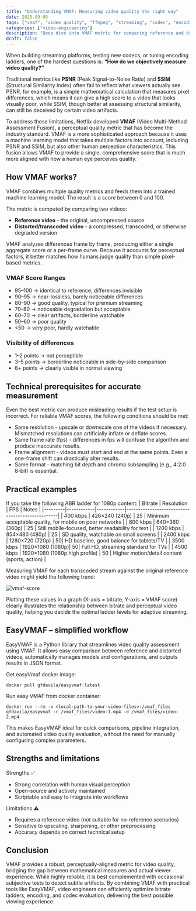 ```yaml
---
title: "Understanding VMAF: Measuring video quality the right way"
date: 2025-09-05
tags: ["vmaf", "video quality", "ffmpeg", "streaming", "codec", "encoding", "transcoding", "netflix"]
categories: ["video-engineering"]
description: "Deep dive into VMAF metric for comparing reference and distorted videos, with technical details on prerequisites like frame alignment, resolution, and fps matching."
draft: false
---
```


When building streaming platforms, testing new codecs, or tuning encoding ladders, one of the hardest questions is: **“How do we objectively measure video quality?”**

Traditional metrics like **PSNR** (Peak Signal-to-Noise Ratio) and **SSIM** (Structural Similarity Index) often fail to reflect what viewers actually see. PSNR, for example, is a simple mathematical calculation that measures pixel differences, which means it can give a high score to a video that looks visually poor, while SSIM, though better at assessing structural similarity, can still be deceived by certain video artifacts.

To address these limitations, Netflix developed **VMAF** (Video Multi-Method Assessment Fusion), a perceptual quality metric that has become the industry standard. VMAF is a more sophisticated approach because it uses a machine learning model that takes multiple factors into account, including PSNR and SSIM, but also other human perception characteristics. This fusion allows VMAF to provide a single, comprehensive score that is much more aligned with how a human eye perceives quality.


## How VMAF works?

VMAF combines multiple quality metrics and feeds them into a trained machine learning model. The result is a score between 0 and 100.

The metric is computed by comparing two videos:

- **Reference video** - the original, uncompressed source
- **Distorted/transcoded video** - a compressed, transcoded, or otherwise degraded version

VMAF analyzes differences frame by frame, producing either a single aggregate score or a per-frame curve. Because it accounts for perceptual factors, it better matches how humans judge quality than simple pixel-based metrics.


### VMAF Score Ranges

- 95–100 → identical to reference, differences invisible
- 90–95 → near-lossless, barely noticeable differences
- 80–90 → good quality, typical for premium streaming
- 70–80 → noticeable degradation but acceptable
- 60–70 → clear artifacts, borderline watchable
- 50–60 → poor quality
- <50 → very poor, hardly watchable

### Visibility of differences

- 1–2 points → not perceptible
- 3–5 points → borderline noticeable in side-by-side comparison
- 6+ points → clearly visible in normal viewing

## Technical prerequisites for accurate measurement

Even the best metric can produce misleading results if the test setup is incorrect. For reliable VMAF scores, the following conditions should be met:

- Same resolution - upscale or downscale one of the videos if necessary. Mismatched resolutions can artificially inflate or deflate scores.
- Same frame rate (fps) - differences in fps will confuse the algorithm and produce inaccurate results.
- Frame alignment - videos must start and end at the same points. Even a one-frame shift can drastically alter results.
- Same format - matching bit depth and chroma subsampling (e.g., 4:2:0 8-bit) is essential.

## Practical examples

If you take the following ABR ladder for 1080p content:
| Bitrate | Resolution | FPS        | Notes                                           |
|---------|------------|------------|-------------------------------------------------|
| 400 kbps  | 426×240 (240p)   | 25      | Minimum acceptable quality, for mobile on poor networks |
| 800 kbps  | 640×360 (360p)   | 25      | Still mobile-focused, better readability for text |
| 1200 kbps | 854×480 (480p)   | 25      | SD quality, watchable on small screens |
| 2400 kbps | 1280×720 (720p)  | 50| HD baseline, good balance for tablets/TV |
| 3500 kbps | 1920×1080 (1080p)| 50| Full HD, streaming standard for TVs |
| 4500 kbps | 1920×1080 (1080p high profile) | 50 | Higher motion/detail content (sports, action) |

Measuring VMAF for each transcoded stream against the original reference video might yield the following trend:

![vmaf-score](/images/vmaf-score.png)


Plotting these values in a graph (X-axis = bitrate, Y-axis = VMAF score) clearly illustrates the relationship between bitrate and perceptual video quality, helping you decide the optimal ladder levels for adaptive streaming.

## EasyVMAF – simplified workflow

EasyVMAF is a Python library that streamlines video quality assessment using VMAF. It allows easy comparison between reference and distorted videos, automatically manages models and configurations, and outputs results in JSON format.

Get easyVmaf docker image:
```
docker pull gfdavila/easyvmaf:latest
```
Run easy VMAF from docker container:
```
docker run --rm -v <local-path-to-your-video-files>:/vmaf_files gfdavila/easyvmaf -r /vmaf_files/video-1.mp4 -d /vmaf_files/video-2.mp4
```

This makes EasyVMAF ideal for quick comparisons, pipeline integration, and automated video quality evaluation, without the need for manually configuring complex parameters.

## Strengths and limitations

Strengths ✅

- Strong correlation with human visual perception
- Open-source and actively maintained
- Scriptable and easy to integrate into workflows

Limitations ⚠️

- Requires a reference video (not suitable for no-reference scenarios)
- Sensitive to upscaling, sharpening, or other preprocessing
- Accuracy depends on correct technical setup

## Conclusion

VMAF provides a robust, perceptually-aligned metric for video quality, bridging the gap between mathematical measures and actual viewer experience. While highly reliable, it is best complemented with occasional subjective tests to detect subtle artifacts. By combining VMAF with practical tools like EasyVMAF, video engineers can efficiently optimize bitrate ladders, encoding, and codec evaluation, delivering the best possible viewing experience.